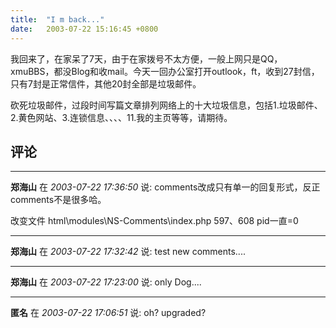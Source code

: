 ```yaml
---
title:  "I m back..."
date:   2003-07-22 15:16:45 +0800
---
```


我回来了，在家呆了7天，由于在家拨号不太方便，一般上网只是QQ，xmuBBS，都没Blog和收mail。今天一回办公室打开outlook，ft，收到27封信，只有7封是正常信件，其他20封全部是垃圾邮件。  

砍死垃圾邮件，过段时间写篇文章排列网络上的十大垃圾信息，包括1.垃圾邮件、2.黄色网站、3.连锁信息、、、、11.我的主页等等，请期待。  


## 评论

*****
**郑海山** 在 *2003-07-22 17:36:50* 说: comments改成只有单一的回复形式，反正comments不是很多哈。

改变文件
html\modules\NS-Comments\index.php
597、608 pid一直=0

*****
**郑海山** 在 *2003-07-22 17:32:42* 说: test new comments....

*****
**郑海山** 在 *2003-07-22 17:23:00* 说: only Dog....

*****
**匿名** 在 *2003-07-22 17:06:51* 说: oh? upgraded?


